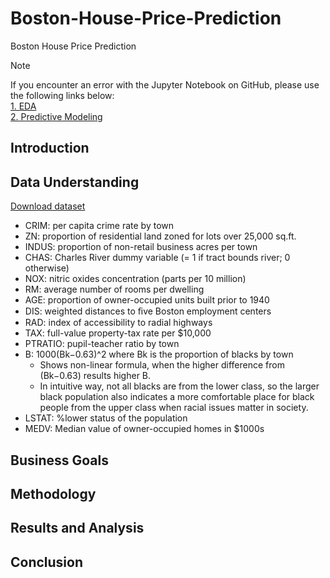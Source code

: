 # Boston-House-Price-Prediction
Boston House Price Prediction


> [!NOTE]
> If you encounter an error with the Jupyter Notebook on GitHub, please use the following links below:<br>
> [1. EDA](https://nbviewer.org/github/Agungvpzz/Boston-House-Price-Prediction/blob/main/Boston%20House%20EDA.ipynb) <br>
> [2. Predictive Modeling](https://nbviewer.org/github/Agungvpzz/Boston-House-Price-Prediction/blob/main/Boston%20House%20Predictive%20Modeling.ipynb) <br>

## Introduction

## Data Understanding
[Download dataset](https://www.kaggle.com/datasets/vikrishnan/boston-house-prices)
- CRIM: per capita crime rate by town
- ZN: proportion of residential land zoned for lots over 25,000 sq.ft.
- INDUS: proportion of non-retail business acres per town
- CHAS: Charles River dummy variable (= 1 if tract bounds river; 0 otherwise)
- NOX: nitric oxides concentration (parts per 10 million)
- RM: average number of rooms per dwelling
- AGE: proportion of owner-occupied units built prior to 1940
- DIS: weighted distances to ﬁve Boston employment centers
- RAD: index of accessibility to radial highways
- TAX: full-value property-tax rate per \$10,000
- PTRATIO: pupil-teacher ratio by town 
- B: 1000(Bk−0.63)^2 where Bk is the proportion of blacks by town
    - Shows non-linear formula, when the higher difference from (Bk−0.63) results higher B.
    - In intuitive way, not all blacks are from the lower class, so the larger black population also indicates a more comfortable place for black people from the upper class when racial issues matter in society.
- LSTAT: \%lower status of the population
- MEDV: Median value of owner-occupied homes in $1000s

## Business Goals


## Methodology

## Results and Analysis

## Conclusion
